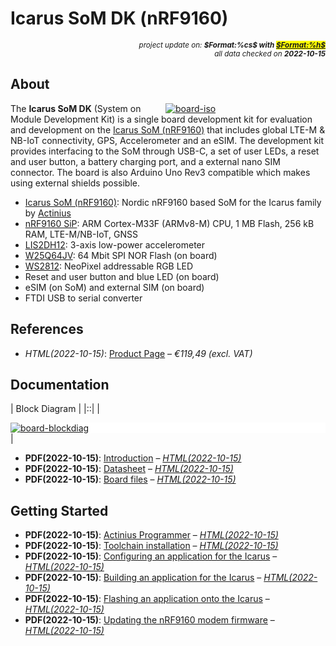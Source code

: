 # Icarus SoM DK (nRF9160)

<div style="display:flex;justify-content:right;">
<small><em>project update on: <strong>$Format:%cs$ with <mark><a href="https://github.com/tiacsys/bridle-electronic/commits/$Format:%h$" title="$Format:%B$" target="_blank">$Format:%h$</a></mark></strong></em></small>
</div>
<div style="display:flex;justify-content:right;">
<small><em>all data checked on <strong>2022-10-15</strong></em></small>
</div>

## About

<span style="width:256px;float:right;">[![board-iso]][board-iso]</span>

[board-iso]: electronic/boards/actinius-icarus-som-dk/board-iso.png "Icarus SoM DK (nRF9160)"

The **Icarus SoM DK** (System on Module Development Kit) is a single board
development kit for evaluation and development on the [Icarus SoM (nRF9160)]
that includes global LTE-M & NB-IoT connectivity, GPS, Accelerometer and an
eSIM. The development kit provides interfacing to the SoM through USB-C, a set
of user LEDs, a reset and user button, a battery charging port, and a external
nano SIM connector. The board is also Arduino Uno Rev3 compatible which makes
using external shields possible.

* [Icarus SoM (nRF9160)]: Nordic nRF9160 based SoM for the Icarus family by [Actinius]
* [nRF9160 SiP]: ARM Cortex-M33F (ARMv8-M) CPU, 1 MB Flash, 256 kB RAM, LTE-M/NB-IoT, GNSS
* [LIS2DH12]: 3-axis low-power accelerometer
* [W25Q64JV]: 64 Mbit SPI NOR Flash (on board)
* [WS2812]: NeoPixel addressable RGB LED
* Reset and user button and blue LED (on board)
* eSIM (on SoM) and external SIM (on board)
* FTDI USB to serial converter

[nRF9160 SiP]: https://www.nordicsemi.com/Products/nRF9160 "ARM® Cortex M33 with 1 MB Flash and 256 kB RAM, ARM® Trustzone®, ARM® Cryptocell 310, integrated LTE-M/NB-IoT modem and GNSS"
[LIS2DH12]: https://www.st.com/en/mems-and-sensors/lis2dh12.html "MEMS digital output 3-axis motion sensor"
[Icarus SoM (nRF9160)]: index.php?dir=electronic/boards/actinius-icarus-som "Icarus SoM (nRF9160)"
[W25Q64JV]: https://www.winbond.com/hq/product/code-storage-flash-memory/serial-nor-flash/?__locale=en&partNo=W25Q64JV "64 Mbit SPI NOR Flash"
[WS2812]: http://www.world-semi.com/Certifications/WS2812B.html "4-pin digital RGB LED"
[Actinius]: index.php?dir=electronic/companies/actinius

## References

* *HTML(2022-10-15)*: [Product Page] – *€119,49 (excl. VAT)*

[Product Page]: https://www.actinius.com/icarus-som-dk "Icarus SoM DK (nRF9160)"

## Documentation

| Block Diagram |
|::|
| <div style="background-color:white;">[![board-blockdiag]][board-blockdiag]</div> |

[board-blockdiag]: electronic/boards/actinius-icarus-som-dk/board-blockdiag.png "Icarus SoM DK (nRF9160) Block Diagram"

* **PDF(2022-10-15)**: [Introduction]
  – *[HTML(2022-10-15)](https://docs.actinius.com/icarus-som-dk/introduction)*
* **PDF(2022-10-15)**: [Datasheet]
  – *[HTML(2022-10-15)](https://docs.actinius.com/icarus-som-dk/datasheet)*
* **PDF(2022-10-15)**: [Board files]
  – *[HTML(2022-10-15)](https://docs.actinius.com/icarus-som-dk/board-files)*

[Introduction]: electronic/boards/actinius-icarus-som-dk/introduction.pdf "2022-10-15: Last updated on: April 18, 2022"
[Datasheet]: electronic/boards/actinius-icarus-som-dk/datasheet.pdf "2022-10-15: Last updated on: August 15, 2022"
[Board files]: electronic/boards/actinius-icarus-som-dk/board-files.pdf "2022-10-15: Last updated on: April 21, 2022"

## Getting Started

* **PDF(2022-10-15)**: [Actinius Programmer]
  – *[HTML(2022-10-15)](https://docs.actinius.com/getting-started/actinius-programmer)*
* **PDF(2022-10-15)**: [Toolchain installation]
  – *[HTML(2022-10-15)](https://docs.actinius.com/getting-started/toolchain-installation)*
* **PDF(2022-10-15)**: [Configuring an application for the Icarus]
  – *[HTML(2022-10-15)](https://docs.actinius.com/getting-started/configure-an-application)*
* **PDF(2022-10-15)**: [Building an application for the Icarus]
  – *[HTML(2022-10-15)](https://docs.actinius.com/getting-started/building-an-application)*
* **PDF(2022-10-15)**: [Flashing an application onto the Icarus]
  – *[HTML(2022-10-15)](https://docs.actinius.com/getting-started/flashing-an-application)*
* **PDF(2022-10-15)**: [Updating the nRF9160 modem firmware]
  – *[HTML(2022-10-15)](https://docs.actinius.com/getting-started/updating-the-modem-firmware)*

[Actinius Programmer]: electronic/companies/actinius/actinius-programmer.pdf "2022-10-15: Last updated on: March 28, 2022"
[Toolchain installation]: electronic/companies/actinius/toolchain-installation.pdf "2022-10-15: Last updated on: March 28, 2022"
[Configuring an application for the Icarus]: electronic/companies/actinius/configure-an-application.pdf "2022-10-15: Last updated on: March 22, 2022"
[Building an application for the Icarus]: electronic/companies/actinius/building-an-application.pdf "2022-10-15: Last updated on: March 22, 2022"
[Flashing an application onto the Icarus]: electronic/companies/actinius/flashing-an-application.pdf "2022-10-15: Last updated on: August 16, 2022"
[Updating the nRF9160 modem firmware]: electronic/companies/actinius/updating-the-modem-firmware.pdf "2022-10-15: Last updated on: September 27, 2022"
